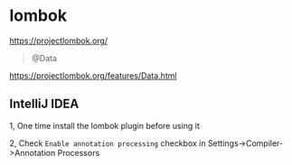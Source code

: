 # lombok

https://projectlombok.org/

> @Data

https://projectlombok.org/features/Data.html

## IntelliJ IDEA

1, One time install the lombok plugin before using it

2, Check `Enable annotation processing` checkbox in Settings->Compiler->Annotation Processors
